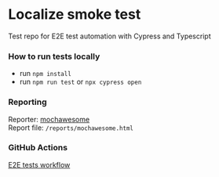 # Localize smoke test

Test repo for E2E test automation with Cypress and Typescript  

### How to run tests locally
- run `npm install`
- run `npm run test` or `npx cypress open`

### Reporting
Reporter: [mochawesome](https://www.npmjs.com/package/mochawesome)  
Report file: `/reports/mochawesome.html`

### GitHub Actions
[E2E tests workflow](https://github.com/vit-ganich/localize-smoke-test/actions/workflows/ci.yml)

